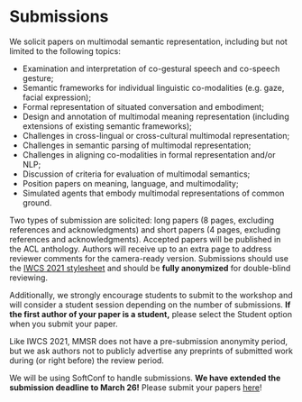 # Submissions

We solicit papers on multimodal semantic representation, including but not limited to the following topics:
* Examination and interpretation of co-gestural speech and co-speech gesture;
* Semantic frameworks for individual linguistic co-modalities (e.g. gaze, facial expression);
* Formal representation of situated conversation and embodiment;
* Design and annotation of multimodal meaning representation (including extensions of existing semantic frameworks);
* Challenges in cross-lingual or cross-cultural multimodal representation;
* Challenges in semantic parsing of multimodal representation;
* Challenges in aligning co-modalities in formal representation and/or NLP;
* Discussion of criteria for evaluation of multimodal semantics;
* Position papers on meaning, language, and multimodality;
* Simulated agents that embody multimodal representations of common ground.

Two types of submission are solicited: long papers (8 pages, excluding references and acknowledgments) and short papers (4 pages, excluding references and acknowledgments).  Accepted papers will be published in the ACL anthology.  Authors will receive up to an extra page to address reviewer comments for the camera-ready version.  Submissions should use the [IWCS 2021 stylesheet](https://iwcs2021.github.io/download/iwcs2021-templates.zip) and should be **fully anonymized** for double-blind reviewing.

Additionally, we strongly encourage students to submit to the workshop and will consider a student session depending on the number of submissions. **If the first author of your paper is a student,** please select the Student option when you submit your paper.

Like IWCS 2021, MMSR does not have a pre-submission anonymity period, but we ask authors not to publicly advertise any preprints of submitted work during (or right before) the review period.

We will be using SoftConf to handle submissions.  **We have extended the submission deadline to March 26!**  Please submit your papers [here](https://www.softconf.com/iwcs2021/MMSR1/)!
